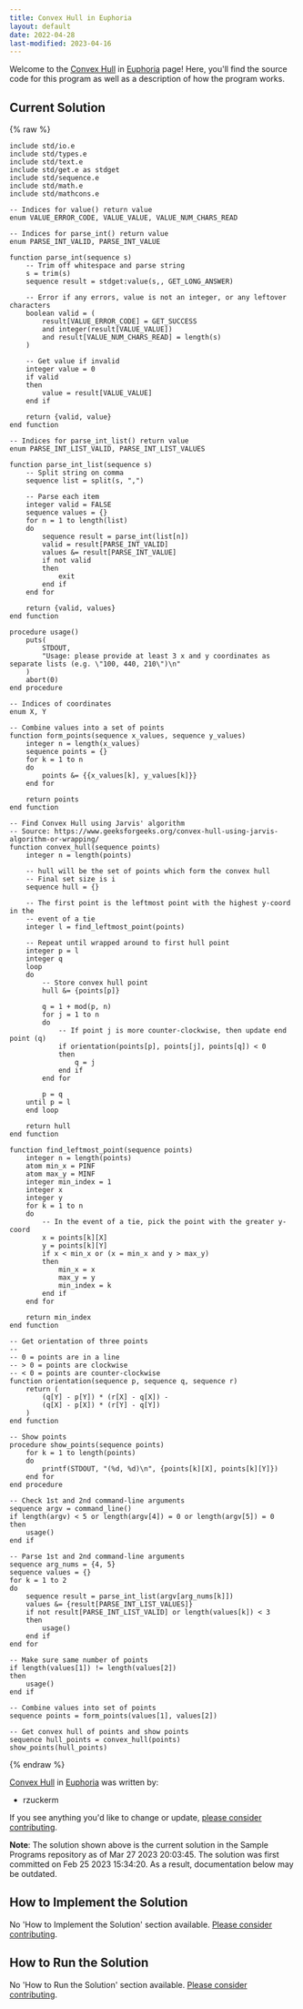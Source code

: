 ```yaml
---
title: Convex Hull in Euphoria
layout: default
date: 2022-04-28
last-modified: 2023-04-16
---
```


Welcome to the [Convex Hull](https://sampleprograms.io/projects/convex-hull) in [Euphoria](https://sampleprograms.io/languages/euphoria) page! Here, you'll find the source code for this program as well as a description of how the program works.

## Current Solution

{% raw %}

```euphoria
include std/io.e
include std/types.e
include std/text.e
include std/get.e as stdget
include std/sequence.e
include std/math.e
include std/mathcons.e

-- Indices for value() return value
enum VALUE_ERROR_CODE, VALUE_VALUE, VALUE_NUM_CHARS_READ

-- Indices for parse_int() return value
enum PARSE_INT_VALID, PARSE_INT_VALUE

function parse_int(sequence s)
    -- Trim off whitespace and parse string
    s = trim(s)
    sequence result = stdget:value(s,, GET_LONG_ANSWER)

    -- Error if any errors, value is not an integer, or any leftover characters
    boolean valid = (
        result[VALUE_ERROR_CODE] = GET_SUCCESS
        and integer(result[VALUE_VALUE])
        and result[VALUE_NUM_CHARS_READ] = length(s)
    )

    -- Get value if invalid
    integer value = 0
    if valid
    then
        value = result[VALUE_VALUE]
    end if

    return {valid, value}
end function

-- Indices for parse_int_list() return value
enum PARSE_INT_LIST_VALID, PARSE_INT_LIST_VALUES

function parse_int_list(sequence s)
    -- Split string on comma
    sequence list = split(s, ",")

    -- Parse each item
    integer valid = FALSE
    sequence values = {}
    for n = 1 to length(list)
    do
        sequence result = parse_int(list[n])
        valid = result[PARSE_INT_VALID]
        values &= result[PARSE_INT_VALUE]
        if not valid
        then
            exit
        end if
    end for

    return {valid, values}
end function

procedure usage()
    puts(
        STDOUT, 
        "Usage: please provide at least 3 x and y coordinates as separate lists (e.g. \"100, 440, 210\")\n"
    )
    abort(0)
end procedure

-- Indices of coordinates
enum X, Y

-- Combine values into a set of points
function form_points(sequence x_values, sequence y_values)
    integer n = length(x_values)
    sequence points = {}
    for k = 1 to n
    do
        points &= {{x_values[k], y_values[k]}}
    end for

    return points
end function

-- Find Convex Hull using Jarvis' algorithm
-- Source: https://www.geeksforgeeks.org/convex-hull-using-jarvis-algorithm-or-wrapping/
function convex_hull(sequence points)
    integer n = length(points)

    -- hull will be the set of points which form the convex hull
    -- Final set size is i
    sequence hull = {}

    -- The first point is the leftmost point with the highest y-coord in the
    -- event of a tie
    integer l = find_leftmost_point(points)

    -- Repeat until wrapped around to first hull point
    integer p = l
    integer q
    loop
    do
        -- Store convex hull point
        hull &= {points[p]}

        q = 1 + mod(p, n)
        for j = 1 to n
        do
            -- If point j is more counter-clockwise, then update end point (q)
            if orientation(points[p], points[j], points[q]) < 0
            then
                q = j
            end if
        end for

        p = q
    until p = l
    end loop

    return hull
end function

function find_leftmost_point(sequence points)
    integer n = length(points)
    atom min_x = PINF
    atom max_y = MINF
    integer min_index = 1
    integer x
    integer y
    for k = 1 to n
    do
        -- In the event of a tie, pick the point with the greater y-coord
        x = points[k][X]
        y = points[k][Y]
        if x < min_x or (x = min_x and y > max_y)
        then
            min_x = x
            max_y = y
            min_index = k
        end if
    end for

    return min_index
end function

-- Get orientation of three points
--
-- 0 = points are in a line
-- > 0 = points are clockwise
-- < 0 = points are counter-clockwise
function orientation(sequence p, sequence q, sequence r)
    return (
        (q[Y] - p[Y]) * (r[X] - q[X]) -
        (q[X] - p[X]) * (r[Y] - q[Y])
    )
end function

-- Show points
procedure show_points(sequence points)
    for k = 1 to length(points)
    do
        printf(STDOUT, "(%d, %d)\n", {points[k][X], points[k][Y]})
    end for
end procedure

-- Check 1st and 2nd command-line arguments
sequence argv = command_line()
if length(argv) < 5 or length(argv[4]) = 0 or length(argv[5]) = 0
then
    usage()
end if

-- Parse 1st and 2nd command-line arguments
sequence arg_nums = {4, 5}
sequence values = {}
for k = 1 to 2
do
    sequence result = parse_int_list(argv[arg_nums[k]])
    values &= {result[PARSE_INT_LIST_VALUES]}
    if not result[PARSE_INT_LIST_VALID] or length(values[k]) < 3
    then
        usage()
    end if
end for

-- Make sure same number of points
if length(values[1]) != length(values[2])
then
    usage()
end if

-- Combine values into set of points
sequence points = form_points(values[1], values[2])

-- Get convex hull of points and show points
sequence hull_points = convex_hull(points)
show_points(hull_points)
```

{% endraw %}

[Convex Hull](https://sampleprograms.io/projects/convex-hull) in [Euphoria](https://sampleprograms.io/languages/euphoria) was written by:

- rzuckerm

If you see anything you'd like to change or update, [please consider contributing](https://github.com/TheRenegadeCoder/sample-programs).

**Note**: The solution shown above is the current solution in the Sample Programs repository as of Mar 27 2023 20:03:45. The solution was first committed on Feb 25 2023 15:34:20. As a result, documentation below may be outdated.

## How to Implement the Solution

No 'How to Implement the Solution' section available. [Please consider contributing](https://github.com/TheRenegadeCoder/sample-programs-website).

## How to Run the Solution

No 'How to Run the Solution' section available. [Please consider contributing](https://github.com/TheRenegadeCoder/sample-programs-website).